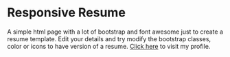 # Responsive Resume
 A simple html page with a lot of bootstrap and font awesome just to create a resume template. Edit your details and try modify the bootstrap classes, color or icons to have version of a resume. <a href="https://rohitgta77.github.io/myResume/">Click here</a> to visit my profile.
 
